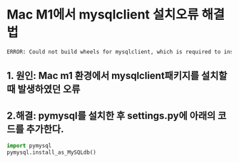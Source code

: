 # Mac M1에서 mysqlclient 설치오류 해결법

```bash
ERROR: Could not build wheels for mysqlclient, which is required to install pyproject.toml-based projects
```

## 1. 원인: Mac m1 환경에서 mysqlclient패키지를 설치할 때 발생하였던 오류

## 2.해결: pymysql를 설치한 후 settings.py에 아래의 코드를 추가한다.

```python
import pymysql
pymysql.install_as_MySQLdb()
```

